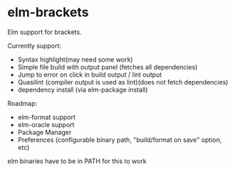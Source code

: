 elm-brackets
============

Elm support for brackets.

Currently support:
- Syntax highlight(may need some work)
- Simple file build with output panel (fetches all dependencies)
- Jump to error on click in build output / lint output
- Quasilint (compiler output is used as lint)(does not fetch dependencies)
- dependency install (via elm-package install)

Roadmap:
- elm-format support
- elm-oracle support
- Package Manager
- Preferences (configurable binary path, "build/format on save" option, etc)

elm binaries have to be in PATH for this to work
